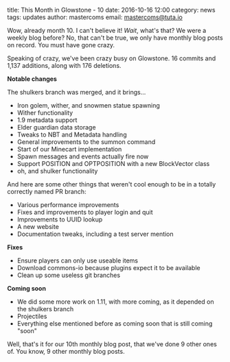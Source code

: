 title: This Month in Glowstone - 10
date: 2016-10-16 12:00
category: news
tags: updates
author: mastercoms
email: mastercoms@tuta.io

Wow, already month 10. I can't believe it! *Wait*, what's that? We were a weekly blog before? No, that can't be true, we only have monthly blog posts on record. You must have gone crazy.

Speaking of crazy, we've been crazy busy on Glowstone. 16 commits and 1,137 additions, along with 176 deletions. 

**Notable changes** 

The shulkers branch was merged, and it brings...

* Iron golem, wither, and snowmen statue spawning
* Wither functionality
* 1.9 metadata support
* Elder guardian data storage
* Tweaks to NBT and Metadata handling
* General improvements to the summon command
* Start of our Minecart implementation
* Spawn messages and events actually fire now
* Support POSITION and OPTPOSITION with a new BlockVector class
* oh, and shulker functionality

And here are some other things that weren't cool enough to be in a totally correctly named PR branch:

* Various performance improvements
* Fixes and improvements to player login and quit
* Improvements to UUID lookup
* A new website
* Documentation tweaks, including a test server mention


**Fixes**
* Ensure players can only use useable items
* Download commons-io because plugins expect it to be available
* Clean up some useless git branches

**Coming soon**
* We did some more work on 1.11, with more coming, as it depended on the shulkers branch
* Projectiles
* Everything else mentioned before as coming soon that is still coming "soon"

Well, that's it for our 10th monthly blog post, that we've done 9 other ones of. You know, 9 other monthly blog posts.
